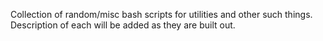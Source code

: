 Collection of random/misc bash scripts for utilities and other such things. Description of each will be added as they are built out.
